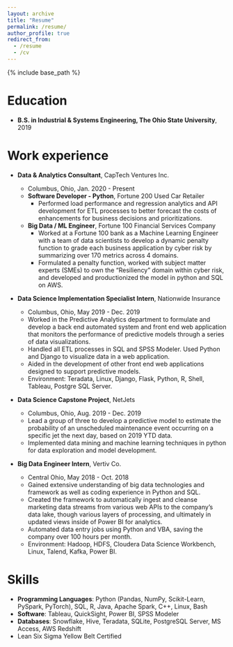 ```yaml
---
layout: archive
title: "Resume"
permalink: /resume/
author_profile: true
redirect_from:
  - /resume
  - /cv
---
```


{% include base_path %}

Education
======
* **B.S. in Industrial & Systems Engineering, The Ohio State University**, 2019

Work experience
======
* **Data & Analytics Consultant**, CapTech Ventures Inc.			                  
  * Columbus, Ohio, Jan. 2020 - Present
  * **Software Developer - Python**, Fortune 200 Used Car Retailer
    * Performed load performance and regression analytics and API development for ETL processes to better forecast the costs of enhancements for business decisions and prioritizations. 
  * **Big Data / ML Engineer**, Fortune 100 Financial Services Company
    * Worked at a Fortune 100 bank as a Machine Learning Engineer with a team of data scientists to develop a dynamic penalty function to grade each business application by cyber risk by summarizing over 170 metrics across 4 domains.
    * Formulated a penalty function, worked with subject matter experts (SMEs) to own the “Resiliency” domain within cyber risk, and developed and productionized the model in python and SQL on AWS.


* **Data Science Implementation Specialist Intern**, Nationwide Insurance
  * Columbus, Ohio, May 2019 - Dec. 2019
  * Worked in the Predictive Analytics department to formulate and develop a back end automated system and front end web application that monitors the performance of predictive models through a series of data visualizations. 
  * Handled all ETL processes in SQL and SPSS Modeler. Used Python and Django to visualize data in a web application. 
  * Aided in the development of other front end web applications designed to support predictive models.
  * Environment:  Teradata, Linux, Django, Flask, Python, R, Shell, Tableau, Postgre SQL Server.


* **Data Science Capstone Project**, NetJets						   
  * Columbus, Ohio, Aug. 2019 - Dec. 2019
  * Lead a group of three to develop a predictive model to estimate the probability of an unscheduled maintenance event occurring on a specific jet the next day, based on 2019 YTD data.
  * Implemented data mining and machine learning techniques in python for data exploration and model development.


* **Big Data Engineer Intern**, Vertiv Co.						          
  * Central Ohio, May 2018 - Oct. 2018
  * Gained extensive understanding of big data technologies and framework as well as coding experience in Python and SQL.  
  * Created the framework to automatically ingest and cleanse marketing data streams from various web APIs to the company’s data lake, though various layers of processing, and ultimately in updated views inside of Power BI for analytics. 
  * Automated data entry jobs using Python and VBA, saving the company over 100 hours per month.
  * Environment: Hadoop, HDFS, Cloudera Data Science Workbench, Linux, Talend, Kafka, Power BI.


Skills
======
* **Programming Languages**: Python (Pandas, NumPy, Scikit-Learn, PySpark, PyTorch), SQL, R, Java, Apache Spark, C++, Linux, Bash
* **Software**: Tableau, QuickSight, Power BI, SPSS Modeler
* **Databases**: Snowflake, Hive, Teradata, SQLite, PostgreSQL Server, MS Access, AWS Redshift
* Lean Six Sigma Yellow Belt Certified
